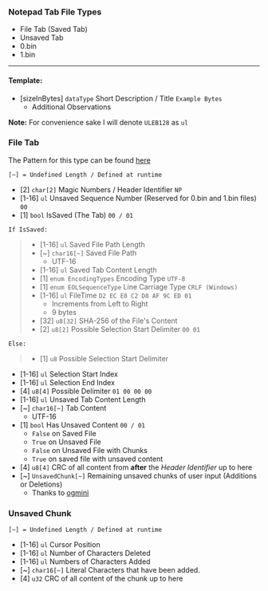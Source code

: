 ### Notepad Tab File Types
- File Tab (Saved Tab)
- Unsaved Tab
- 0.bin
- 1.bin

---

#### Template:
- [sizeInBytes] `dataType` Short Description / Title `Example Bytes`
    - Additional Observations

**Note:** For convenience sake I will denote `ULEB128` as `ul`

### File Tab

The Pattern for this type can be found [here](../ImHex-Patterns/NotepadTab.pat)

`[~] = Undefined Length / Defined at runtime`

- [2] `char[2]` Magic Numbers / Header Identifier `NP`
- [1-16] `ul` Unsaved Sequence Number (Reserved for 0.bin and 1.bin files) `00`
- [1] `bool` IsSaved (The Tab) `00 / 01`

`If IsSaved:`
> - [1-16] `ul` Saved File Path Length
> - [~] `char16[~]` Saved File Path
>     - UTF-16
> - [1-16] `ul` Saved Tab Content Length
> - [1] `enum EncodingTypes` Encoding Type `UTF-8`
> - [1] `enum EOLSequenceType` Line Carriage Type `CRLF (Windows)`
> - [1-16] `ul` FileTime `D2 EC E8 C2 D8 AF 9C ED 01`
>     - Increments from Left to Right
>     - 9 bytes
> - [32] `u8[32]` SHA-256 of the File's Content
> - [2] `u8[2]` Possible Selection Start Delimiter `00 01`

`Else:`
> - [1] `u8` Possible Selection Start Delimiter

- [1-16] `ul` Selection Start Index
- [1-16] `ul` Selection End Index
- [4] `u8[4]` Possible Delimiter `01 00 00 00`
- [1-16] `ul` Unsaved Tab Content Length
- [~] `char16[~]` Tab Content
    - UTF-16
- [1] `bool` Has Unsaved Content `00 / 01`
    - `False` on Saved File
    - `True` on Unsaved File
    - `False` on Unsaved File with Chunks
    - `True` on saved file with unsaved content
- [4] `u8[4]` CRC of all content from **after** the *Header Identifier* up to here
- [~] `UnsavedChunk[~]` Remaining unsaved chunks of user input (Additions or Deletions)
    - Thanks to [ogmini](https://github.com/ogmini/)


### Unsaved Chunk

`[~] = Undefined Length / Defined at runtime`

- [1-16] `ul` Cursor Position
- [1-16] `ul` Number of Characters Deleted
- [1-16] `ul` Numbers of Characters Added
- [~] `char16[~]` Literal Characters that have been added.
- [4] `u32` CRC of all content of the chunk up to here